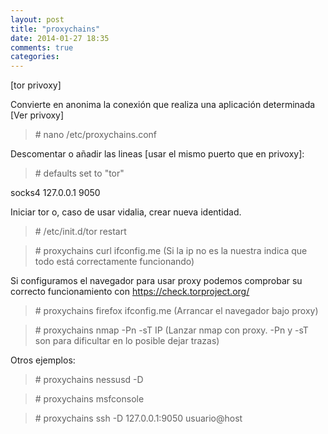 ```yaml
---
layout: post
title: "proxychains"
date: 2014-01-27 18:35
comments: true
categories: 
---
```

[tor privoxy]

Convierte en anonima la conexión que realiza una aplicación determinada [Ver privoxy]

>\# nano /etc/proxychains.conf

Descomentar o añadir las lineas [usar el mismo puerto que en privoxy]:

>\# defaults set to "tor"

socks4  127.0.0.1 9050

Iniciar tor o, caso de usar vidalia, crear nueva identidad.

>\# /etc/init.d/tor restart

>\# proxychains curl ifconfig.me (Si la ip no es la nuestra indica que todo está correctamente funcionando)

Si configuramos el navegador para usar proxy podemos comprobar su correcto funcionamiento con https://check.torproject.org/

>\# proxychains firefox ifconfig.me (Arrancar el navegador bajo proxy)

>\# proxychains nmap -Pn -sT IP (Lanzar nmap con proxy. -Pn y -sT son para dificultar en lo posible dejar trazas)

Otros ejemplos:

>\# proxychains nessusd -D

>\# proxychains msfconsole

>\# proxychains ssh -D 127.0.0.1:9050 usuario@host

